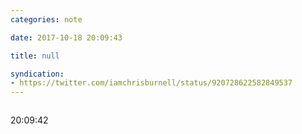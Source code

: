 ```yaml
---
categories: note

date: 2017-10-18 20:09:43

title: null

syndication:
- https://twitter.com/iamchrisburnell/status/920728622582849537
---
```


<figure>
    <img src="https://pbs.twimg.com/media/DMcVzUcVAAAs55e.png" alt="">
</figure>

20:09:42
